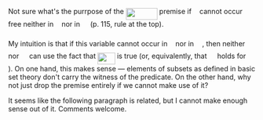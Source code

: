 Not sure what's the purrpose of the <img src="/tex/8506cf80b9306cb9fc4ab1304c622611.svg?invert_in_darkmode&sanitize=true" align=middle width=64.21416869999999pt height=24.65753399999998pt/> premise
if <img src="/tex/deceeaf6940a8c7a5a02373728002b0f.svg?invert_in_darkmode&sanitize=true" align=middle width=8.649225749999989pt height=14.15524440000002pt/> cannot occur free neither in <img src="/tex/2103f85b8b1477f430fc407cad462224.svg?invert_in_darkmode&sanitize=true" align=middle width=8.55596444999999pt height=22.831056599999986pt/> nor in <img src="/tex/9b325b9e31e85137d1de765f43c0f8bc.svg?invert_in_darkmode&sanitize=true" align=middle width=12.92464304999999pt height=22.465723500000017pt/> (p. 115, rule at the top).

My intuition is that if this variable cannot occur in <img src="/tex/2103f85b8b1477f430fc407cad462224.svg?invert_in_darkmode&sanitize=true" align=middle width=8.55596444999999pt height=22.831056599999986pt/> nor in <img src="/tex/9b325b9e31e85137d1de765f43c0f8bc.svg?invert_in_darkmode&sanitize=true" align=middle width=12.92464304999999pt height=22.465723500000017pt/>,
then neither <img src="/tex/2103f85b8b1477f430fc407cad462224.svg?invert_in_darkmode&sanitize=true" align=middle width=8.55596444999999pt height=22.831056599999986pt/> nor <img src="/tex/9b325b9e31e85137d1de765f43c0f8bc.svg?invert_in_darkmode&sanitize=true" align=middle width=12.92464304999999pt height=22.465723500000017pt/> can use the fact that <img src="/tex/2db4600926e163031bddf4b03c0bd8ad.svg?invert_in_darkmode&sanitize=true" align=middle width=35.473825199999986pt height=24.65753399999998pt/> is true (or, equivalently, that <img src="/tex/61e84f854bc6258d4108d08d4c4a0852.svg?invert_in_darkmode&sanitize=true" align=middle width=13.29340979999999pt height=22.465723500000017pt/> holds for <img src="/tex/332cc365a4987aacce0ead01b8bdcc0b.svg?invert_in_darkmode&sanitize=true" align=middle width=9.39498779999999pt height=14.15524440000002pt/>).
On one hand, this makes sense — elements of subsets as defined in basic set theory don't carry the witness of the predicate.
On the other hand, why not just drop the premise entirely if we cannot make use of it?

It seems like the following paragraph is related, but I cannot make enough sense out of it. Comments welcome.
